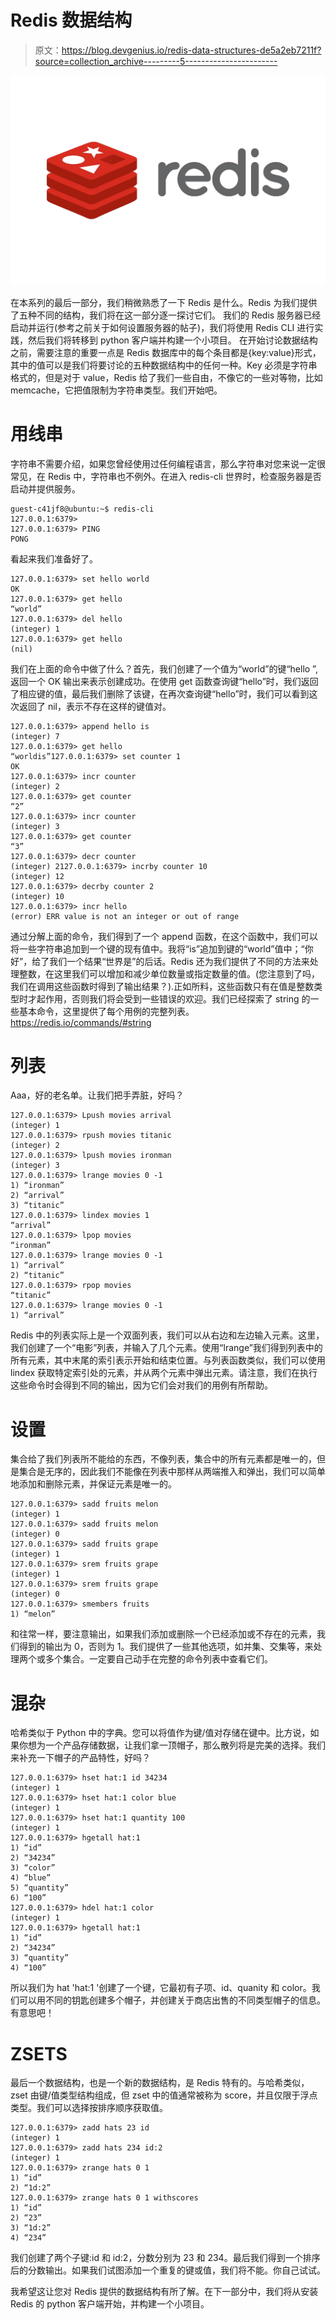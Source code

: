 # Redis 数据结构

> 原文：<https://blog.devgenius.io/redis-data-structures-de5a2eb7211f?source=collection_archive---------5----------------------->

![](img/dce38991d2233b778022d620721ee84a.png)

在本系列的最后一部分，我们稍微熟悉了一下 Redis 是什么。Redis 为我们提供了五种不同的结构，我们将在这一部分逐一探讨它们。
我们的 Redis 服务器已经启动并运行(参考之前关于如何设置服务器的帖子)，我们将使用 Redis CLI 进行实践，然后我们将转移到 python 客户端并构建一个小项目。
在开始讨论数据结构之前，需要注意的重要一点是 Redis 数据库中的每个条目都是{key:value}形式，其中的值可以是我们将要讨论的五种数据结构中的任何一种。Key 必须是字符串格式的，但是对于 value，Redis 给了我们一些自由，不像它的一些对等物，比如 memcache，它把值限制为字符串类型。我们开始吧。

# 用线串

字符串不需要介绍，如果您曾经使用过任何编程语言，那么字符串对您来说一定很常见，在 Redis 中，字符串也不例外。在进入 redis-cli 世界时，检查服务器是否启动并提供服务。

```
guest-c41jf8@ubuntu:~$ redis-cli
127.0.0.1:6379>
127.0.0.1:6379> PING
PONG
```

看起来我们准备好了。

```
127.0.0.1:6379> set hello world
OK
127.0.0.1:6379> get hello
“world”
127.0.0.1:6379> del hello
(integer) 1
127.0.0.1:6379> get hello
(nil)
```

我们在上面的命令中做了什么？首先，我们创建了一个值为“world”的键“hello ”,返回一个 OK 输出来表示创建成功。在使用 get 函数查询键“hello”时，我们返回了相应键的值，最后我们删除了该键，在再次查询键“hello”时，我们可以看到这次返回了 nil，表示不存在这样的键值对。

```
127.0.0.1:6379> append hello is 
(integer) 7
127.0.0.1:6379> get hello
“worldis”127.0.0.1:6379> set counter 1
OK
127.0.0.1:6379> incr counter
(integer) 2
127.0.0.1:6379> get counter
“2”
127.0.0.1:6379> incr counter
(integer) 3
127.0.0.1:6379> get counter
“3”
127.0.0.1:6379> decr counter
(integer) 2127.0.0.1:6379> incrby counter 10
(integer) 12
127.0.0.1:6379> decrby counter 2
(integer) 10
127.0.0.1:6379> incr hello
(error) ERR value is not an integer or out of range
```

通过分解上面的命令，我们得到了一个 append 函数，在这个函数中，我们可以将一些字符串追加到一个键的现有值中。我将“is”追加到键的“world”值中；“你好”，给了我们一个结果“世界是”的后话。Redis 还为我们提供了不同的方法来处理整数，在这里我们可以增加和减少单位数量或指定数量的值。(您注意到了吗，我们在调用这些函数时得到了输出结果？).正如所料，这些函数只有在值是整数类型时才起作用，否则我们将会受到一些错误的欢迎。我们已经探索了 string 的一些基本命令，这里提供了每个用例的完整列表。https://redis.io/commands/#string

# 列表

Aaa，好的老名单。让我们把手弄脏，好吗？

```
127.0.0.1:6379> Lpush movies arrival
(integer) 1
127.0.0.1:6379> rpush movies titanic
(integer) 2
127.0.0.1:6379> lpush movies ironman
(integer) 3
127.0.0.1:6379> lrange movies 0 -1
1) “ironman”
2) “arrival”
3) “titanic”
127.0.0.1:6379> lindex movies 1
“arrival”
127.0.0.1:6379> lpop movies
“ironman”
127.0.0.1:6379> lrange movies 0 -1
1) “arrival”
2) “titanic”
127.0.0.1:6379> rpop movies
“titanic”
127.0.0.1:6379> lrange movies 0 -1
1) “arrival”
```

Redis 中的列表实际上是一个双面列表，我们可以从右边和左边输入元素。这里，我们创建了一个“电影”列表，并输入了几个元素。使用“lrange”我们得到列表中的所有元素，其中末尾的索引表示开始和结束位置。与列表函数类似，我们可以使用 lindex 获取特定索引处的元素，并从两个元素中弹出元素。请注意，我们在执行这些命令时会得到不同的输出，因为它们会对我们的用例有所帮助。

# 设置

集合给了我们列表所不能给的东西，不像列表，集合中的所有元素都是唯一的，但是集合是无序的，因此我们不能像在列表中那样从两端推入和弹出，我们可以简单地添加和删除元素，并保证元素是唯一的。

```
127.0.0.1:6379> sadd fruits melon
(integer) 1
127.0.0.1:6379> sadd fruits melon
(integer) 0
127.0.0.1:6379> sadd fruits grape
(integer) 1
127.0.0.1:6379> srem fruits grape
(integer) 1
127.0.0.1:6379> srem fruits grape
(integer) 0
127.0.0.1:6379> smembers fruits
1) “melon”
```

和往常一样，要注意输出，如果我们添加或删除一个已经添加或不存在的元素，我们得到的输出为 0，否则为 1。我们提供了一些其他选项，如并集、交集等，来处理两个或多个集合。一定要自己动手在完整的命令列表中查看它们。

# 混杂

哈希类似于 Python 中的字典。您可以将值作为键/值对存储在键中。比方说，如果你想为一个产品存储数据，让我们拿一顶帽子，那么散列将是完美的选择。我们来补充一下帽子的产品特性，好吗？

```
127.0.0.1:6379> hset hat:1 id 34234
(integer) 1
127.0.0.1:6379> hset hat:1 color blue
(integer) 1
127.0.0.1:6379> hset hat:1 quantity 100
(integer) 1
127.0.0.1:6379> hgetall hat:1
1) “id”
2) “34234”
3) “color”
4) “blue”
5) “quantity”
6) “100”
127.0.0.1:6379> hdel hat:1 color
(integer) 1
127.0.0.1:6379> hgetall hat:1
1) “id”
2) “34234”
3) “quantity”
4) “100”
```

所以我们为 hat 'hat:1 '创建了一个键，它最初有子项、id、quanity 和 color。我们可以用不同的钥匙创建多个帽子，并创建关于商店出售的不同类型帽子的信息。有意思吧！

# ZSETS

最后一个数据结构，也是一个新的数据结构，是 Redis 特有的。与哈希类似，zset 由键/值类型结构组成，但 zset 中的值通常被称为 score，并且仅限于浮点类型。我们可以选择按排序顺序获取值。

```
127.0.0.1:6379> zadd hats 23 id
(integer) 1
127.0.0.1:6379> zadd hats 234 id:2
(integer) 1
127.0.0.1:6379> zrange hats 0 1
1) “id”
2) “1d:2”
127.0.0.1:6379> zrange hats 0 1 withscores
1) “id”
2) “23”
3) “1d:2”
4) “234”
```

我们创建了两个子键:id 和 id:2，分数分别为 23 和 234。最后我们得到一个排序后的分数输出。如果我们试图添加一个重复的键或值，我们将不能。你自己试试。

我希望这让您对 Redis 提供的数据结构有所了解。在下一部分中，我们将从安装 Redis 的 python 客户端开始，并构建一个小项目。